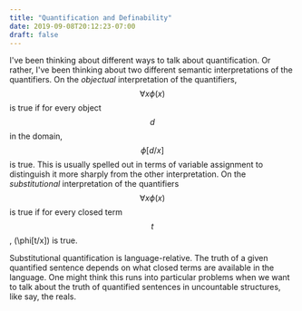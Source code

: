 ```yaml
---
title: "Quantification and Definability"
date: 2019-09-08T20:12:23-07:00
draft: false
---
```


I've been thinking about different ways to talk about quantification. Or rather, I've been thinking about two different semantic interpretations of the quantifiers. On the *objectual* interpretation of the quantifiers, $$ \forall x \phi(x) $$ is true if for every object $$d$$ in the domain, $$\phi[d/x]$$ is true. This is usually spelled out in terms of variable assignment to distinguish it more sharply from the other interpretation. On the *substitutional* interpretation of the quantifiers $$ \forall x \phi(x) $$ is true if for every closed term $$t$$, \(\phi[t/x]\) is true. 

Substitutional quantification is language-relative. The truth of a given quantified sentence depends on what closed terms are available in the language. One might think this runs into particular problems when we want to talk about the truth of quantified sentences in uncountable structures, like say, the reals. 

